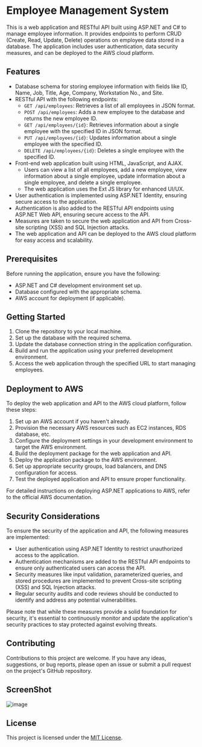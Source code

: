 # Employee Management System

This is a web application and RESTful API built using ASP.NET and C# to manage employee information. It provides endpoints to perform CRUD (Create, Read, Update, Delete) operations on employee data stored in a database. The application includes user authentication, data security measures, and can be deployed to the AWS cloud platform.

## Features

- Database schema for storing employee information with fields like ID, Name, Job, Title, Age, Company, Workstation No., and Site.
- RESTful API with the following endpoints:
  - `GET /api/employees`: Retrieves a list of all employees in JSON format.
  - `POST /api/employees`: Adds a new employee to the database and returns the new employee ID.
  - `GET /api/employees/{id}`: Retrieves information about a single employee with the specified ID in JSON format.
  - `PUT /api/employees/{id}`: Updates information about a single employee with the specified ID.
  - `DELETE /api/employees/{id}`: Deletes a single employee with the specified ID.
- Front-end web application built using HTML, JavaScript, and AJAX.
  - Users can view a list of all employees, add a new employee, view information about a single employee, update information about a single employee, and delete a single employee.
  - The web application uses the Ext JS library for enhanced UI/UX.
- User authentication is implemented using ASP.NET Identity, ensuring secure access to the application.
- Authentication is also added to the RESTful API endpoints using ASP.NET Web API, ensuring secure access to the API.
- Measures are taken to secure the web application and API from Cross-site scripting (XSS) and SQL Injection attacks.
- The web application and API can be deployed to the AWS cloud platform for easy access and scalability.

## Prerequisites

Before running the application, ensure you have the following:

- ASP.NET and C# development environment set up.
- Database configured with the appropriate schema.
- AWS account for deployment (if applicable).

## Getting Started

1. Clone the repository to your local machine.
2. Set up the database with the required schema.
3. Update the database connection string in the application configuration.
4. Build and run the application using your preferred development environment.
5. Access the web application through the specified URL to start managing employees.

## Deployment to AWS

To deploy the web application and API to the AWS cloud platform, follow these steps:

1. Set up an AWS account if you haven't already.
2. Provision the necessary AWS resources such as EC2 instances, RDS database, etc.
3. Configure the deployment settings in your development environment to target the AWS environment.
4. Build the deployment package for the web application and API.
5. Deploy the application package to the AWS environment.
6. Set up appropriate security groups, load balancers, and DNS configuration for access.
7. Test the deployed application and API to ensure proper functionality.

For detailed instructions on deploying ASP.NET applications to AWS, refer to the official AWS documentation.

## Security Considerations

To ensure the security of the application and API, the following measures are implemented:

- User authentication using ASP.NET Identity to restrict unauthorized access to the application.
- Authentication mechanisms are added to the RESTful API endpoints to ensure only authenticated users can access the API.
- Security measures like input validation, parameterized queries, and stored procedures are implemented to prevent Cross-site scripting (XSS) and SQL Injection attacks.
- Regular security audits and code reviews should be conducted to identify and address any potential vulnerabilities.

Please note that while these measures provide a solid foundation for security, it's essential to continuously monitor and update the application's security practices to stay protected against evolving threats.

## Contributing

Contributions to this project are welcome. If you have any ideas, suggestions, or bug reports, please open an issue or submit a pull request on the project's GitHub repository.

## ScreenShot

![image](https://github.com/JessicaBlau/POC/assets/44636937/6fff4d89-5870-4ec9-96db-1db14b576168)

## License

This project is licensed under the [MIT License](https://opensource.org/licenses/MIT).
